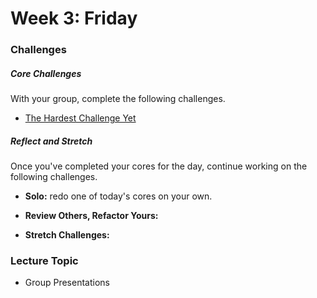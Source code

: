 # Week 3: Friday

### Challenges

##### Core Challenges
With your group, complete the following challenges.

- [The Hardest Challenge Yet]()

##### Reflect and Stretch
Once you've completed your cores for the day, continue working on the following challenges.

- **Solo:** redo one of today's cores on your own.

- **Review Others, Refactor Yours:**

- **Stretch Challenges:**

### Lecture Topic
* Group Presentations
